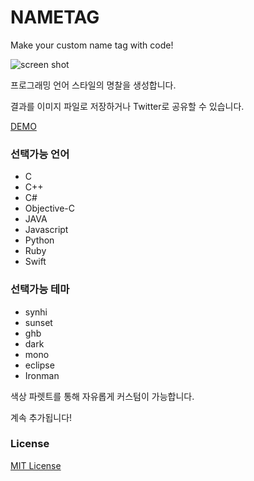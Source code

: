 NAMETAG
==========
Make your custom name tag with code!

![screen shot](https://github.com/RG-PROJECT/CodeNameTag.github.io/blob/master/sample.png)

프로그래밍 언어 스타일의 명찰을 생성합니다.

결과를 이미지 파일로 저장하거나 Twitter로 공유할 수 있습니다.

[DEMO](https://rg-project.github.io/CodeNameTag.github.io/.)

### 선택가능 언어
- C
- C++
- C#
- Objective-C
- JAVA
- Javascript
- Python
- Ruby
- Swift


### 선택가능 테마
- synhi
- sunset
- ghb
- dark
- mono
- eclipse
- Ironman

색상 파렛트를 통해 자유롭게 커스텀이 가능합니다.

계속 추가됩니다!


### License

[MIT License](https://en.wikipedia.org/wiki/MIT_License)


